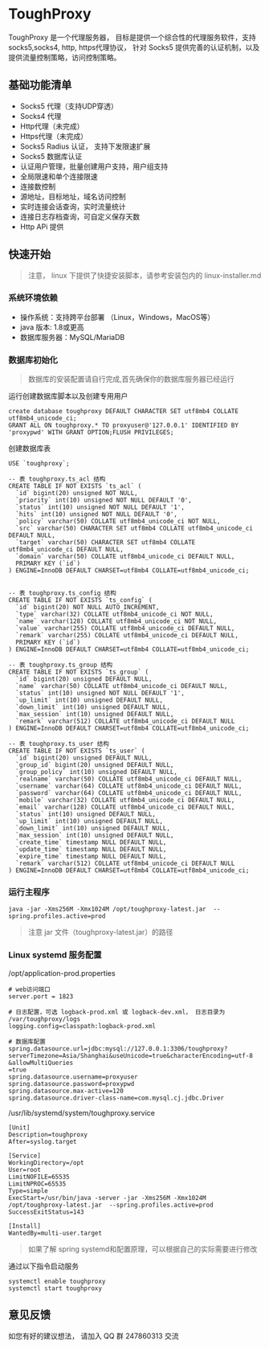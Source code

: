 # ToughProxy

ToughProxy 是一个代理服务器， 目标是提供一个综合性的代理服务软件，支持 socks5,socks4, http, https代理协议， 针对 Socks5 提供完善的认证机制，以及提供流量控制策略，访问控制策略。

## 基础功能清单

- Socks5 代理（支持UDP穿透）
- Socks4 代理
- Http代理（未完成）
- Https代理（未完成）
- Socks5 Radius 认证， 支持下发限速扩展
- Socks5 数据库认证
- 认证用户管理，批量创建用户支持，用户组支持
- 全局限速和单个连接限速
- 连接数控制
- 源地址，目标地址，域名访问控制
- 实时连接会话查询，实时流量统计
- 连接日志存档查询，可自定义保存天数
- Http APi 提供


## 快速开始

> 注意， linux 下提供了快捷安装脚本，请参考安装包内的 linux-installer.md

### 系统环境依赖

- 操作系统：支持跨平台部署 （Linux，Windows，MacOS等）
- java 版本: 1.8或更高
- 数据库服务器：MySQL/MariaDB

### 数据库初始化

> 数据库的安装配置请自行完成,首先确保你的数据库服务器已经运行

运行创建数据库脚本以及创建专用用户

    create database toughproxy DEFAULT CHARACTER SET utf8mb4 COLLATE utf8mb4_unicode_ci;
    GRANT ALL ON toughproxy.* TO proxyuser@'127.0.0.1' IDENTIFIED BY 'proxypwd' WITH GRANT OPTION;FLUSH PRIVILEGES;

创建数据库表

    USE `toughproxy`;
    
    -- 表 toughproxy.ts_acl 结构
    CREATE TABLE IF NOT EXISTS `ts_acl` (
      `id` bigint(20) unsigned NOT NULL,
      `priority` int(10) unsigned NOT NULL DEFAULT '0',
      `status` int(10) unsigned NOT NULL DEFAULT '1',
      `hits` int(10) unsigned NOT NULL DEFAULT '0',
      `policy` varchar(50) COLLATE utf8mb4_unicode_ci NOT NULL,
      `src` varchar(50) CHARACTER SET utf8mb4 COLLATE utf8mb4_unicode_ci DEFAULT NULL,
      `target` varchar(50) CHARACTER SET utf8mb4 COLLATE utf8mb4_unicode_ci DEFAULT NULL,
      `domain` varchar(50) COLLATE utf8mb4_unicode_ci DEFAULT NULL,
      PRIMARY KEY (`id`)
    ) ENGINE=InnoDB DEFAULT CHARSET=utf8mb4 COLLATE=utf8mb4_unicode_ci;
    
    
    -- 表 toughproxy.ts_config 结构
    CREATE TABLE IF NOT EXISTS `ts_config` (
      `id` bigint(20) NOT NULL AUTO_INCREMENT,
      `type` varchar(32) COLLATE utf8mb4_unicode_ci NOT NULL,
      `name` varchar(128) COLLATE utf8mb4_unicode_ci NOT NULL,
      `value` varchar(255) COLLATE utf8mb4_unicode_ci DEFAULT NULL,
      `remark` varchar(255) COLLATE utf8mb4_unicode_ci DEFAULT NULL,
      PRIMARY KEY (`id`)
    ) ENGINE=InnoDB DEFAULT CHARSET=utf8mb4 COLLATE=utf8mb4_unicode_ci;
    
    -- 表 toughproxy.ts_group 结构
    CREATE TABLE IF NOT EXISTS `ts_group` (
      `id` bigint(20) unsigned DEFAULT NULL,
      `name` varchar(50) COLLATE utf8mb4_unicode_ci DEFAULT NULL,
      `status` int(10) unsigned NOT NULL DEFAULT '1',
      `up_limit` int(10) unsigned DEFAULT NULL,
      `down_limit` int(10) unsigned DEFAULT NULL,
      `max_session` int(10) unsigned DEFAULT NULL,
      `remark` varchar(512) COLLATE utf8mb4_unicode_ci DEFAULT NULL
    ) ENGINE=InnoDB DEFAULT CHARSET=utf8mb4 COLLATE=utf8mb4_unicode_ci;
    
    -- 表 toughproxy.ts_user 结构
    CREATE TABLE IF NOT EXISTS `ts_user` (
      `id` bigint(20) unsigned DEFAULT NULL,
      `group_id` bigint(20) unsigned DEFAULT NULL,
      `group_policy` int(10) unsigned DEFAULT NULL,
      `realname` varchar(50) COLLATE utf8mb4_unicode_ci DEFAULT NULL,
      `username` varchar(64) COLLATE utf8mb4_unicode_ci DEFAULT NULL,
      `password` varchar(64) COLLATE utf8mb4_unicode_ci DEFAULT NULL,
      `mobile` varchar(32) COLLATE utf8mb4_unicode_ci DEFAULT NULL,
      `email` varchar(128) COLLATE utf8mb4_unicode_ci DEFAULT NULL,
      `status` int(10) unsigned DEFAULT NULL,
      `up_limit` int(10) unsigned DEFAULT NULL,
      `down_limit` int(10) unsigned DEFAULT NULL,
      `max_session` int(10) unsigned DEFAULT NULL,
      `create_time` timestamp NULL DEFAULT NULL,
      `update_time` timestamp NULL DEFAULT NULL,
      `expire_time` timestamp NULL DEFAULT NULL,
      `remark` varchar(512) COLLATE utf8mb4_unicode_ci DEFAULT NULL
    ) ENGINE=InnoDB DEFAULT CHARSET=utf8mb4 COLLATE=utf8mb4_unicode_ci;
    
    
            
### 运行主程序

    java -jar -Xms256M -Xmx1024M /opt/toughproxy-latest.jar  --spring.profiles.active=prod
    
> 注意 jar 文件（toughproxy-latest.jar）的路径

### Linux  systemd 服务配置

/opt/application-prod.properties

    # web访问端口
    server.port = 1823

    # 日志配置，可选 logback-prod.xml 或 logback-dev.xml， 日志目录为 /var/toughproxy/logs
    logging.config=classpath:logback-prod.xml
    
    # 数据库配置
    spring.datasource.url=jdbc:mysql://127.0.0.1:3306/toughproxy?serverTimezone=Asia/Shanghai&useUnicode=true&characterEncoding=utf-8
    &allowMultiQueries
    =true
    spring.datasource.username=proxyuser
    spring.datasource.password=proxypwd
    spring.datasource.max-active=120
    spring.datasource.driver-class-name=com.mysql.cj.jdbc.Driver

/usr/lib/systemd/system/toughproxy.service

    [Unit]
    Description=toughproxy
    After=syslog.target
    
    [Service]
    WorkingDirectory=/opt
    User=root
    LimitNOFILE=65535
    LimitNPROC=65535
    Type=simple
    ExecStart=/usr/bin/java -server -jar -Xms256M -Xmx1024M /opt/toughproxy-latest.jar  --spring.profiles.active=prod
    SuccessExitStatus=143
    
    [Install]
    WantedBy=multi-user.target

> 如果了解 spring systemd和配置原理，可以根据自己的实际需要进行修改

通过以下指令启动服务

    systemctl enable toughproxy
    systemctl start toughproxy
    
## 意见反馈

如您有好的建议想法， 请加入 QQ 群 247860313 交流
